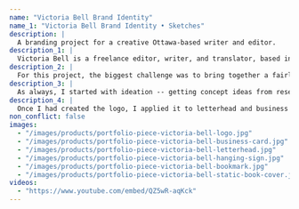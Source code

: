 ```yaml
---
name: "Victoria Bell Brand Identity"
name_1: "Victoria Bell Brand Identity • Sketches"
description: |
  A branding project for a creative Ottawa-based writer and editor.
description_1: |
  Victoria Bell is a freelance editor, writer, and translator, based in Ottawa, Canada. She writes novels and the occasional short story. Her first novel, “The Weight of Air,” is about a mountain guide trying to figure out his past, his family and himself while leading a group of clients up Mt. Aconcagua in Argentina.
description_2: |
  For this project, the biggest challenge was to bring together a fairly classical and polished design for Victoria's personal use (letterhead, business card) with a cutting-edge, creative cover design for her novel.
description_3: |
  As always, I started with ideation -- getting concept ideas from research and sketching. Then I digitized my concepts and explored options for an innovative book cover design.
description_4: |
  Once I had created the logo, I applied it to letterhead and business cards, and also designed a static book cover with matching bookmarks. I then animated the book cover in AfterEffects to give it a parallax 3D effect, resulting in an AR-enabled book cover that reveals its secrets when looked at through a smart device.
non_conflict: false
images:
  - "/images/products/portfolio-piece-victoria-bell-logo.jpg"
  - "/images/products/portfolio-piece-victoria-bell-business-card.jpg"
  - "/images/products/portfolio-piece-victoria-bell-letterhead.jpg"
  - "/images/products/portfolio-piece-victoria-bell-hanging-sign.jpg"
  - "/images/products/portfolio-piece-victoria-bell-bookmark.jpg"
  - "/images/products/portfolio-piece-victoria-bell-static-book-cover.jpg"
videos:
  - "https://www.youtube.com/embed/QZ5wR-aqKck"
---
```

